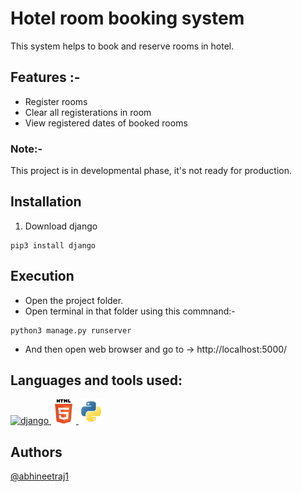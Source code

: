 # Hotel room booking system
This system helps to book and reserve rooms in hotel.

## Features :-
*	Register rooms
*	Clear all registerations in room
*	View registered dates of booked rooms

### Note:-
This project is in developmental phase, it's not ready for production.

## Installation

1)	Download django
```
pip3 install django
```

## Execution

*	Open the project folder.
*	Open terminal in that folder using this commnand:-
```
python3 manage.py runserver
```
*	And then open web browser and go to -> http://localhost:5000/


## Languages and tools used:
<a href="https://www.djangoproject.com/" target="_blank" rel="noreferrer"> <img src="https://cdn.worldvectorlogo.com/logos/django.svg" alt="django" width="40" height="40"/> </a><a href="https://www.w3.org/html/" target="_blank" rel="noreferrer"> <img src="https://raw.githubusercontent.com/devicons/devicon/master/icons/html5/html5-original-wordmark.svg" alt="html5" width="40" height="40"/> </a><a href="https://www.python.org" target="_blank" rel="noreferrer"> <img src="https://raw.githubusercontent.com/devicons/devicon/master/icons/python/python-original.svg" alt="python" width="40" height="40"/> </a> </p>

## Authors
[@abhineetraj1](http://github.com/abhineetraj1/)